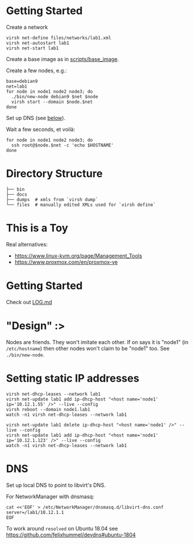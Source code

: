 # Getting Started
Create a network
```
virsh net-define files/networks/lab1.xml
virsh net-autostart lab1
virsh net-start lab1
```

Create a base image as in [scripts/base_image](scripts/base_image).

Create a few nodes, e.g.:
```
base=debian9
net=lab1
for node in node1 node2 node3; do
  ./bin/new-node debian9 $net $node
  virsh start --domain $node.$net
done
```

Set up DNS (see [below](#DNS)).

Wait a few seconds, et voilà:
```
for node in node1 node2 node3; do
  ssh root@$node.$net -c 'echo $HOSTNAME'
done
```


# Directory Structure
```
├── bin
├── docs
├── dumps  # xmls from `virsh dump`
└── files  # manually edited XMLs used for `virsh define`
```


# This is a Toy
Real alternatives:

- https://www.linux-kvm.org/page/Management_Tools
- https://www.proxmox.com/en/proxmox-ve

# Getting Started
Check out [LOG.md](LOG.md)


# "Design" :>
Nodes are friends. They won't imitate each other. If on says it is "node1"
(in `/etc/hostname`) then other nodes won't claim to be "node1" too. See
`./bin/new-node`.


# Setting static IP addresses
```
virsh net-dhcp-leases --network lab1
virsh net-update lab1 add ip-dhcp-host "<host name='node1' ip='10.12.1.55' />" --live --config
virsh reboot --domain node1.lab1
watch -n1 virsh net-dhcp-leases --network lab1

virsh net-update lab1 delete ip-dhcp-host "<host name='node1' />" --live --config
virsh net-update lab1 add ip-dhcp-host "<host name='node1' ip='10.12.1.123' />" --live --config
watch -n1 virsh net-dhcp-leases --network lab1
```


# DNS
Set up local DNS to point to libvirt's DNS.

For NetworkManager with dnsmasq:
```
cat <<'EOF' > /etc/NetworkManager/dnsmasq.d/libvirt-dns.conf
server=/lab1/10.12.1.1
EOF
```

To work around `resolved` on Ubuntu 18.04 see https://github.com/felixhummel/devdns#ubuntu-1804

